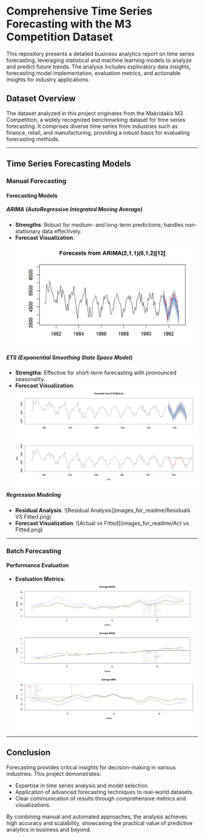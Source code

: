 
# Comprehensive Time Series Forecasting with the M3 Competition Dataset

This repository presents a detailed business analytics report on time series forecasting, leveraging statistical and machine learning models to analyze and predict future trends. The analysis includes exploratory data insights, forecasting model implementation, evaluation metrics, and actionable insights for industry applications.

## Dataset Overview

The dataset analyzed in this project originates from the Makridakis M3 Competition, a widely recognized benchmarking dataset for time series forecasting. It comprises diverse time series from industries such as finance, retail, and manufacturing, providing a robust basis for evaluating forecasting methods.

---

## Time Series Forecasting Models

### Manual Forecasting

#### Forecasting Models

##### ARIMA (AutoRegressive Integrated Moving Average)
- **Strengths**: Robust for medium- and long-term predictions; handles non-stationary data effectively.
- **Forecast Visualization**: ![ARIMA Forecast](images_for_readme/Manual_Arima.png)

##### ETS (Exponential Smoothing State Space Model)
- **Strengths**: Effective for short-term forecasting with pronounced seasonality.
- **Forecast Visualization**: ![ETS Forecast](images_for_readme/Manual_ETS.png)

##### Regression Modeling
- **Residual Analysis**: ![Residual Analysis](images_for_readme/Residuals VS Fitted.png)
- **Forecast Visualization**: ![Actual vs Fitted](images_for_readme/Act vs Fitted.png)

---

### Batch Forecasting

#### Performance Evaluation
- **Evaluation Metrics**: ![MAPE, MASE, and MPE](images_for_readme/MAPE_MASE_MPE.png)

---

## Conclusion

Forecasting provides critical insights for decision-making in various industries. This project demonstrates:
- Expertise in time series analysis and model selection.
- Application of advanced forecasting techniques to real-world datasets.
- Clear communication of results through comprehensive metrics and visualizations.

By combining manual and automated approaches, the analysis achieves high accuracy and scalability, showcasing the practical value of predictive analytics in business and beyond.
